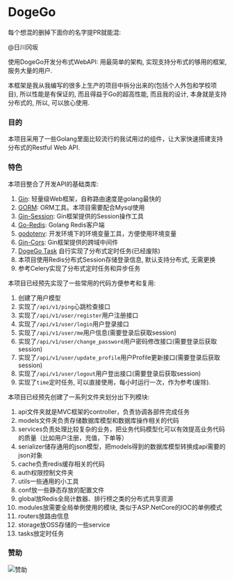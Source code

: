 # DogeGo

每个想混的删掉下面你的名字提PR就能混:

@日川冈坂


使用DogeGo开发分布式WebAPI: 用最简单的架构, 实现支持分布式的够用的框架, 服务大量的用户.

本框架是我从我编写的很多上生产的项目中拆分出来的(包括个人外包和学校项目), 所以性能是有保证的, 而且得益于Go的超高性能, 而且我的设计, 本身就是支持分布式的, 所以, 可以放心使用.

### 目的
本项目采用了一些Golang里面比较流行的我试用过的组件，让大家快速搭建支持分布式的Restful Web API.

### 特色
本项目整合了开发API的基础类库:
1. [Gin](https://github.com/gin-gonic/gin): 轻量级Web框架，自称路由速度是golang最快的
2. [GORM](http://gorm.io/docs/index.html): ORM工具。本项目需要配合Mysql使用
3. [Gin-Session](https://github.com/gin-contrib/sessions): Gin框架提供的Session操作工具
4. [Go-Redis](https://github.com/go-redis/redis): Golang Redis客户端
5. [godotenv](https://github.com/joho/godotenv): 开发环境下的环境变量工具，方便使用环境变量
6. [Gin-Cors](https://github.com/gin-contrib/cors): Gin框架提供的跨域中间件
7. [DogeGo Task](https://github.com/xiangrui2019/dogego_task) 自行实现了分布式定时任务(已经废除)
8. 本项目使用Redis分布式Session存储登录信息, 默认支持分布式, 无需更换
9. 参考Celery实现了分布式定时任务和异步任务

本项目已经预先实现了一些常用的代码方便参考和复用:

1. 创建了用户模型
2. 实现了```/api/v1/ping```心跳检查接口
3. 实现了```/api/v1/user/register```用户注册接口
4. 实现了```/api/v1/user/login```用户登录接口
5. 实现了```/api/v1/user/me```用户信息(需要登录后获取session)
5. 实现了```/api/v1/user/change_password```用户密码修改接口(需要登录后获取session)
5. 实现了```/api/v1/user/update_profile```用户Profile更新接口(需要登录后获取session)
5. 实现了```/api/v1/user/logout```用户登出接口(需要登录后获取session)
6. 实现了```time```定时任务, 可以直接使用，每小时运行一次，作为参考(废除).

本项目已经预先创建了一系列文件夹划分出下列模块:

1. api文件夹就是MVC框架的controller，负责协调各部件完成任务
2. models文件夹负责存储数据库模型和数据库操作相关的代码
3. services负责处理比较复杂的业务，把业务代码模型化可以有效提高业务代码的质量（比如用户注册，充值，下单等）
4. serializer储存通用的json模型，把models得到的数据库模型转换成api需要的json对象
5. cache负责redis缓存相关的代码
6. auth权限控制文件夹
7. utils一些通用的小工具
8. conf放一些静态存放的配置文件
9. global放Redis全局计数器、排行榜之类的分布式共享资源
10. modules放需要全局单例使用的模块, 类似于ASP.NetCore的IOC的单例模式
11. routers放路由信息
12. storage放OSS存储的一些service
13. tasks放定时任务

### 赞助
![赞助](https://probe.aiursoft.com/Download/Open/%E5%9B%BE%E5%BA%8A/1566653941311.jpg)
